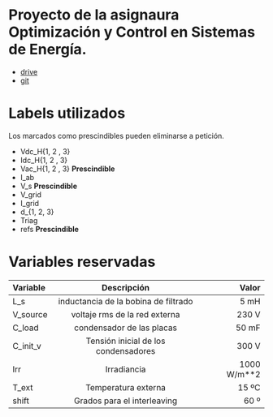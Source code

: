 # Proyecto de la asignaura Optimización y Control en Sistemas de Energía.

- [drive](https://drive.google.com/drive/folders/1pZ3npnt-28ULX3ZrevrQL2EnbVc0e_C1?usp=sharing)
- [git](https://github.com/david-soto-m/Trabajo_energia)

# Labels utilizados

Los marcados como prescindibles pueden eliminarse a petición.

- Vdc_H{1, 2 , 3}
- Idc_H{1, 2 , 3}
- Vac_H{1, 2 , 3} **Prescindible**
- I_ab
- V_s **Prescindible**
- V_grid
- I_grid
- d_{1, 2, 3}
- Triag
- refs **Prescindible**

# Variables reservadas

| Variable | Descripción | Valor|
| :- | :---: | -: |
| L_s      | inductancia de la bobina de filtrado |        5 mH |
| V_source | voltaje rms de la red externa        |       230 V |
| C_load   | condensador de las placas            |       50 mF |
| C_init_v | Tensión inicial de los condensadores |       300 V |
| Irr      | Irradiancia                          | 1000 W/m**2 |
| T_ext    | Temperatura externa                  |       15 ºC |
| shift    | Grados para el interleaving          |        60 º |
